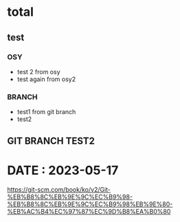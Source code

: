 # total

## test

### OSY
- test 2 from osy
- test again from osy2

### BRANCH
- test1 from git branch
- test2

## GIT BRANCH TEST2
# DATE : 2023-05-17

https://git-scm.com/book/ko/v2/Git-%EB%B8%8C%EB%9E%9C%EC%B9%98-%EB%B8%8C%EB%9E%9C%EC%B9%98%EB%9E%80-%EB%AC%B4%EC%97%87%EC%9D%B8%EA%B0%80

